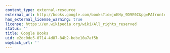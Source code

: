 ```yaml
---
content_type: external-resource
external_url: http://books.google.com/books?id=joKHp_9D9E0C&pg=PAfrontcover
has_external_license_warning: true
license: https://en.wikipedia.org/wiki/All_rights_reserved
status: ''
title: Google Books
uid: e2dc0de5-0714-4d87-84b2-bebe10a7af5b
wayback_url: ''
---
```

